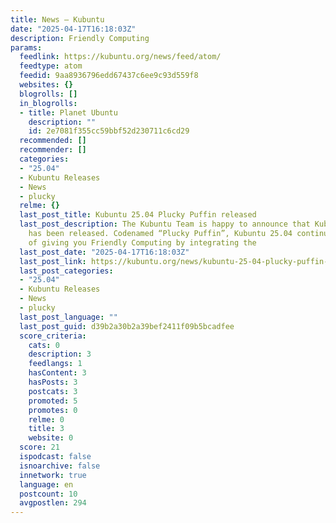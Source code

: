 ```yaml
---
title: News – Kubuntu
date: "2025-04-17T16:18:03Z"
description: Friendly Computing
params:
  feedlink: https://kubuntu.org/news/feed/atom/
  feedtype: atom
  feedid: 9aa8936796edd67437c6ee9c93d559f8
  websites: {}
  blogrolls: []
  in_blogrolls:
  - title: Planet Ubuntu
    description: ""
    id: 2e7081f355cc59bbf52d230711c6cd29
  recommended: []
  recommender: []
  categories:
  - "25.04"
  - Kubuntu Releases
  - News
  - plucky
  relme: {}
  last_post_title: Kubuntu 25.04 Plucky Puffin released
  last_post_description: The Kubuntu Team is happy to announce that Kubuntu 25.04
    has been released. Codenamed “Plucky Puffin”, Kubuntu 25.04 continues our tradition
    of giving you Friendly Computing by integrating the
  last_post_date: "2025-04-17T16:18:03Z"
  last_post_link: https://kubuntu.org/news/kubuntu-25-04-plucky-puffin-released/
  last_post_categories:
  - "25.04"
  - Kubuntu Releases
  - News
  - plucky
  last_post_language: ""
  last_post_guid: d39b2a30b2a39bef2411f09b5bcadfee
  score_criteria:
    cats: 0
    description: 3
    feedlangs: 1
    hasContent: 3
    hasPosts: 3
    postcats: 3
    promoted: 5
    promotes: 0
    relme: 0
    title: 3
    website: 0
  score: 21
  ispodcast: false
  isnoarchive: false
  innetwork: true
  language: en
  postcount: 10
  avgpostlen: 294
---
```


